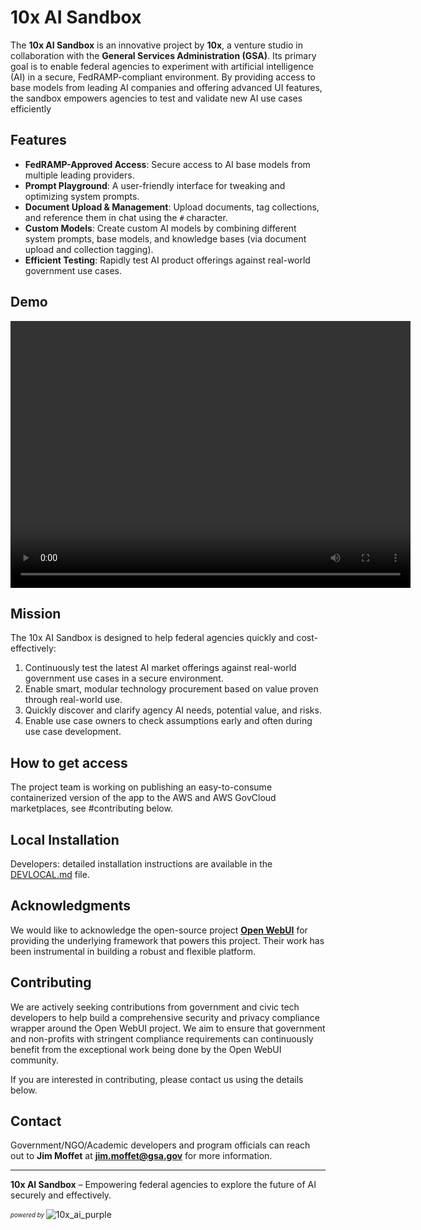 # 10x AI Sandbox

The **10x AI Sandbox** is an innovative project by **10x**, a venture studio in collaboration with the **General Services Administration (GSA)**. Its primary goal is to enable federal agencies to experiment with artificial intelligence (AI) in a secure, FedRAMP-compliant environment. By providing access to base models from leading AI companies and offering advanced UI features, the sandbox empowers agencies to test and validate new AI use cases efficiently

## Features

- **FedRAMP-Approved Access**: Secure access to AI base models from multiple leading providers.
- **Prompt Playground**: A user-friendly interface for tweaking and optimizing system prompts.
- **Document Upload & Management**: Upload documents, tag collections, and reference them in chat using the `#` character.
- **Custom Models**: Create custom AI models by combining different system prompts, base models, and knowledge bases (via document upload and collection tagging).
- **Efficient Testing**: Rapidly test AI product offerings against real-world government use cases.

## Demo

<video src="https://github.com/user-attachments/assets/2118ef9f-6fae-4d94-af33-c26eac1eb3fc" width="640" height="427">
<track src="https://raw.githubusercontent.com/GSA-TTS/10x-ai-sandbox/refs/heads/main/demo/subtitles.vtt" kind="subtitles" srclang="en" label="English">
Your browser does not support the video tag.
</video>

## Mission

The 10x AI Sandbox is designed to help federal agencies quickly and cost-effectively:

1. Continuously test the latest AI market offerings against real-world government use cases in a secure environment.
2. Enable smart, modular technology procurement based on value proven through real-world use.
3. Quickly discover and clarify agency AI needs, potential value, and risks.
4. Enable use case owners to check assumptions early and often during use case development.

## How to get access

The project team is working on publishing an easy-to-consume containerized version of the app to the AWS and AWS GovCloud marketplaces, see #contributing below.

## Local Installation

Developers: detailed installation instructions are available in the [DEVLOCAL.md](./DEVLOCAL.md) file.

## Acknowledgments

We would like to acknowledge the open-source project **[Open WebUI](https://github.com/openwebui)** for providing the underlying framework that powers this project. Their work has been instrumental in building a robust and flexible platform.

## Contributing

We are actively seeking contributions from government and civic tech developers to help build a comprehensive security and privacy compliance wrapper around the Open WebUI project. We aim to ensure that government and non-profits with stringent compliance requirements can continuously benefit from the exceptional work being done by the Open WebUI community.

If you are interested in contributing, please contact us using the details below.

## Contact

Government/NGO/Academic developers and program officials can reach out to **Jim Moffet** at **[jim.moffet@gsa.gov](mailto:jim.moffet@gsa.gov)** for more information.

---

**10x AI Sandbox** – Empowering federal agencies to explore the future of AI securely and effectively.

<sub><sup>_powered by_ </sub></sup>![10x_ai_purple](https://github.com/user-attachments/assets/7824f908-7f41-4cf7-bbc7-38960657ce6d)

